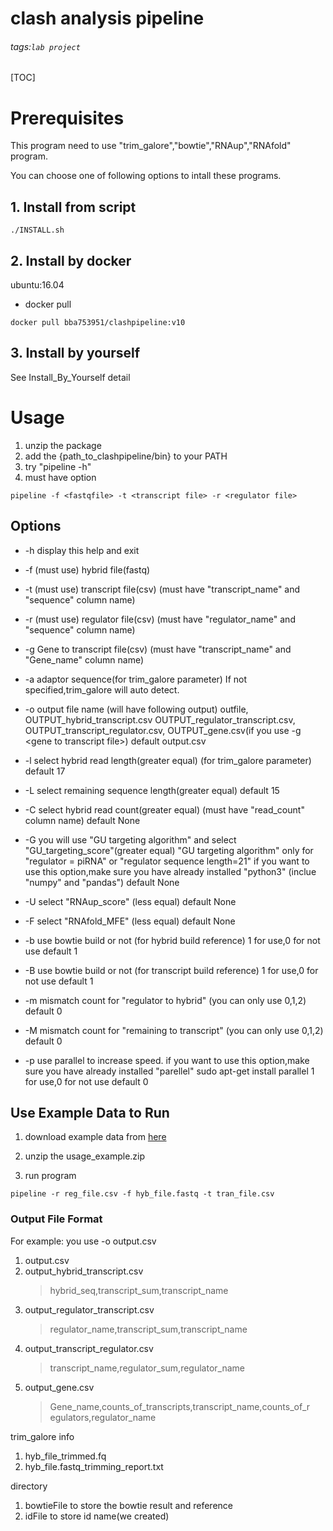 clash analysis pipeline
===
###### tags:`lab project`
[TOC]

# Prerequisites
This program need to use "trim_galore","bowtie","RNAup","RNAfold" program.

You can choose one of following options to intall these programs.
## 1. Install from script
```shell=
./INSTALL.sh
```
## 2. Install by docker 
ubuntu:16.04
- docker pull
```shell=
docker pull bba753951/clashpipeline:v10
```


## 3. Install by yourself
See Install_By_Yourself detail


# Usage
1. unzip the package 
2. add the {path_to_clashpipeline/bin} to your PATH
3. try "pipeline -h" 
4. must have option
```shell=
pipeline -f <fastqfile> -t <transcript file> -r <regulator file> 
```

## Options
*    -h display this help and exit

*    -f (must use) hybrid file(fastq)

*    -t (must use) transcript file(csv)
       (must have "transcript_name" and "sequence" column name)

*    -r (must use) regulator file(csv)
       (must have "regulator_name" and "sequence" column name)

*    -g Gene to transcript file(csv)
       (must have "transcript_name" and "Gene_name" column name)

*    -a adaptor sequence(for trim_galore parameter)
       If not specified,trim_galore will auto detect.

*    -o output file name
       (will have following output)
       outfile,
       OUTPUT_hybrid_transcript.csv
       OUTPUT_regulator_transcript.csv,
       OUTPUT_transcript_regulator.csv,
       OUTPUT_gene.csv(if you use -g \<gene to transcript file>)
       default output.csv

*    -l select hybrid read length(greater equal)
       (for trim_galore parameter)
       default 17

*    -L select remaining sequence length(greater equal)
       default 15

*    -C select hybrid read count(greater equal)
       (must have "read_count" column name)
       default None

*    -G you will use "GU targeting algorithm" and select "GU_targeting_score"(greater equal)
       "GU targeting algorithm" only for "regulator = piRNA" or "regulator sequence length=21"
       if you want to use this option,make sure you have already installed "python3"
       (inclue "numpy" and "pandas")
       default None

*    -U select "RNAup_score" (less equal)
       default None

*    -F select "RNAfold_MFE" (less equal)
       default None

*    -b use bowtie build or not
       (for hybrid build reference)
       1 for use,0 for not use
       default 1

*    -B use bowtie build or not
       (for transcript build reference)
       1 for use,0 for not use
       default 1

*    -m mismatch count for "regulator to hybrid"
       (you can only use 0,1,2)
       default 0

*    -M mismatch count for "remaining to transcript"
       (you can only use 0,1,2)
       default 0

*    -p use parallel to increase speed.
       if you want to use this option,make sure you have already installed "parellel"
       sudo apt-get install parallel
       1 for use,0 for not use
       default 0

## Use Example Data to Run
1. download example data from [here](http://cosbi7.ee.ncku.edu.tw/master_project/master_media/usage_example.zip)

2. unzip the usage_example.zip
3. run program
```shell=
pipeline -r reg_file.csv -f hyb_file.fastq -t tran_file.csv
```
### Output File Format
For example: you use -o output.csv 

1. output.csv
2. output_hybrid_transcript.csv
    > hybrid_seq,transcript_sum,transcript_name
3. output_regulator_transcript.csv
    > regulator_name,transcript_sum,transcript_name
4. output_transcript_regulator.csv
    > transcript_name,regulator_sum,regulator_name
5. output_gene.csv
    >Gene_name,counts_of_transcripts,transcript_name,counts_of_r    egulators,regulator_name


trim_galore info
1. hyb_file_trimmed.fq
2. hyb_file.fastq_trimming_report.txt

directory
1. bowtieFile
    to store the bowtie result and reference
2. idFile
    to store id name(we created)
